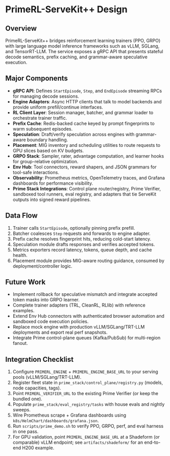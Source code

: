 # PrimeRL-ServeKit++ Design

## Overview
PrimeRL-ServeKit++ bridges reinforcement learning trainers (PPO, GRPO) with large language model inference frameworks such as vLLM, SGLang, and TensorRT-LLM. The service exposes a gRPC API that presents stateful decode semantics, prefix caching, and grammar-aware speculative execution.

## Major Components
- **gRPC API**: Defines `StartEpisode`, `Step`, and `EndEpisode` streaming RPCs for managing decode sessions.
- **Engine Adapters**: Async HTTP clients that talk to model backends and provide uniform prefill/continue interfaces.
- **RL Client Layer**: Session manager, batcher, and grammar loader to orchestrate trainer traffic.
- **Prefix Cache**: Redis-backed cache keyed by prompt fingerprints to warm subsequent episodes.
- **Speculation**: Draft/verify speculation across engines with grammar-aware boundary handling.
- **Placement**: MIG inventory and scheduling utilities to route requests to GPU slices based on KV budgets.
- **GRPO Stack**: Sampler, rater, advantage computation, and learner hooks for group-relative optimization.
- **Env Hub**: Tool connectors, reward shapers, and JSON grammars for tool-safe interactions.
- **Observability**: Prometheus metrics, OpenTelemetry traces, and Grafana dashboards for performance visibility.
- **Prime Stack Integrations**: Control plane router/registry, Prime Verifier, sandboxed tool runners, eval registry, and adapters that tie ServeKit outputs into signed reward pipelines.

## Data Flow
1. Trainer calls `StartEpisode`, optionally pinning prefix prefill.
2. Batcher coalesces `Step` requests and forwards to engine adapter.
3. Prefix cache resolves fingerprint hits, reducing cold-start latency.
4. Speculation module drafts responses and verifies accepted tokens.
5. Metrics exporters record latency, tokens, queue depth, and cache health.
6. Placement module provides MIG-aware routing guidance, consumed by deployment/controller logic.

## Future Work
- Implement rollback for speculative mismatch and integrate accepted token masks into GRPO learner.
- Complete trainer adapters (TRL, CleanRL, RLlib) with reference examples.
- Extend Env Hub connectors with authenticated browser automation and sandboxed code execution policies.
- Replace mock engine with production vLLM/SGLang/TRT-LLM deployments and export real perf snapshots.
- Integrate Prime control-plane queues (Kafka/PubSub) for multi-region fanout.

## Integration Checklist
1. Configure `PRIMERL_ENGINE` + `PRIMERL_ENGINE_BASE_URL` to your serving pools (vLLM/SGLang/TRT-LLM).
2. Register fleet state in `prime_stack/control_plane/registry.py` (models, node capacities, tags).
3. Point `PRIMERL_VERIFIER_URL` to the existing Prime Verifier (or keep the bundled one).
4. Populate `prime_stack/eval_registry/tasks` with house evals and nightly sweeps.
5. Wire Prometheus scrape + Grafana dashboards using `k8s/HelmChart/dashboards/grafana.json`.
6. Run `scripts/prime_demo.sh` to verify PPO, GRPO, perf, and eval harness in one pass.
7. For GPU validation, point `PRIMERL_ENGINE_BASE_URL` at a Shadeform (or comparable) vLLM endpoint; see `artifacts/shadeform/` for an end-to-end H200 example.
